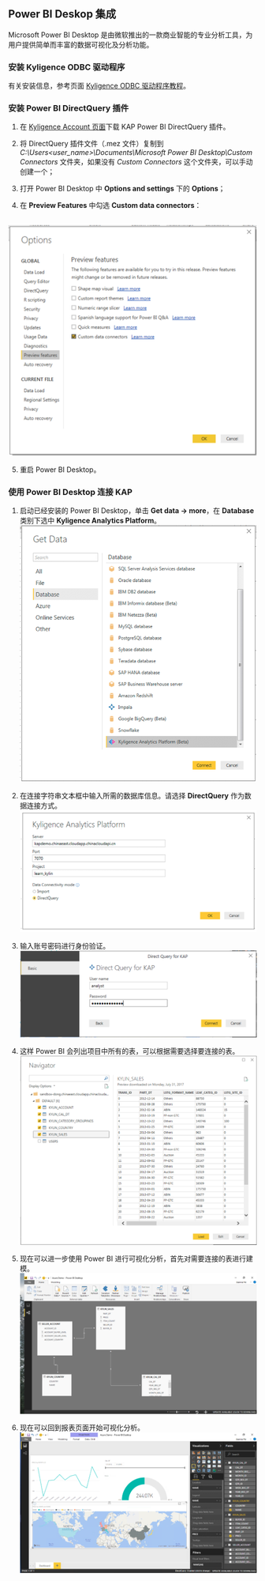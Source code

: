 ## Power BI Deskop 集成

Microsoft Power BI Desktop 是由微软推出的一款商业智能的专业分析工具，为用户提供简单而丰富的数据可视化及分析功能。

### 安装 Kyligence ODBC 驱动程序
有关安装信息，参考页面 [Kyligence ODBC 驱动程序教程](../driver/kyligence-odbc.cn.md)。

### 安装 Power BI DirectQuery 插件

1. 在 [Kyligence Account 页面](http://account.kyligence.io)下载 KAP Power BI DirectQuery 插件。

2. 将 DirectQuery 插件文件（.mez 文件）复制到 *C:\Users\<user_name>\Documents\Microsoft Power BI Desktop\Custom Connectors* 文件夹，如果没有 *Custom Connectors* 这个文件夹，可以手动创建一个；

3. 打开 Power BI Desktop 中 **Options and settings** 下的 **Options**；

4. 在 **Preview Features** 中勾选 **Custom data connectors**：

   ![勾选 Custom data connectors](images/powerbi/Picture11.png)

5. 重启 Power BI Desktop。

### 使用 Power BI Desktop 连接 KAP

1.  启动已经安装的 Power BI Desktop，单击 **Get data -> more**，在 **Database** 类别下选中 **Kyligence Analytics Platform**。
    ![选中 Kyligence Analytics Platform](images/powerbi/Picture5.png)

2.  在连接字符串文本框中输入所需的数据库信息。请选择 **DirectQuery** 作为数据连接方式。
     ![数据连接方式：DirectQuery](images/powerbi/Picture6.png)

3.  输入账号密码进行身份验证。
     ![登录连接 KAP](images/powerbi/Picture7.png)

4.  这样 Power BI 会列出项目中所有的表，可以根据需要选择要连接的表。
     ![根据需要选择表](images/powerbi/Picture8.png)

5.  现在可以进一步使用 Power BI 进行可视化分析，首先对需要连接的表进行建模。
     ![对需要连接的表建模](images/powerbi/Picture9.png)

6.  现在可以回到报表页面开始可视化分析。
     ![进行可视化分析](images/powerbi/Picture10.png)
